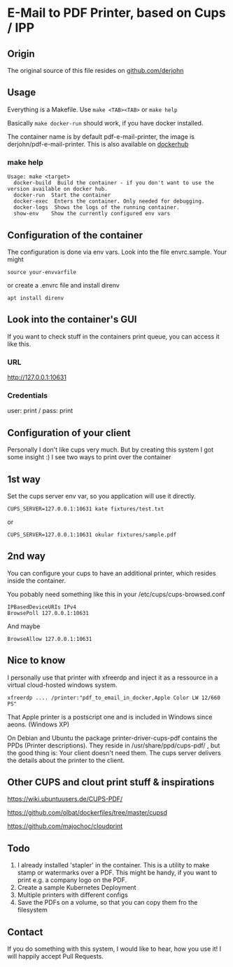 # E-Mail to PDF Printer, based on Cups / IPP

## Origin
The original source of this file resides on [github.com/derjohn](https://github.com/derjohn/pdf-e-mail-printer)

## Usage
Everything is a Makefile. Use ```make <TAB><TAB>``` or ```make help```

Basically ```make docker-run``` should work, if you have docker installed.

The container name is by default pdf-e-mail-printer, the image is derjohn/pdf-e-mail-printer. This is also available on [dockerhub](https://hub.docker.com/repository/docker/derjohn/pdf-e-mail-printer)

### make help
```
Usage: make <target>
  docker-build  Build the container - if you don't want to use the version available on docker hub.
  docker-run  Start the container
  docker-exec  Enters the container. Only needed for debugging.
  docker-logs  Shows the logs of the running container.
  show-env    Show the currently configured env vars
```

## Configuration of the container
The configuration is done via env vars. Look into the file envrc.sample.
Your might 
```
source your-envvarfile
```
or create a .envrc file and install direnv
```
apt install direnv
```

## Look into the container's GUI
If you want to check stuff in the containers print queue, you can access it like this.

### URL
http://127.0.0.1:10631

### Credentials
user: print / pass: print

## Configuration of your client
Personally I don't like cups very much. But by creating this system I got some insight :)
I see two ways to print over the container

## 1st way
Set the cups server env var, so you application will use it directly.

```
CUPS_SERVER=127.0.0.1:10631 kate fixtures/test.txt
```
or
```
CUPS_SERVER=127.0.0.1:10631 okular fixtures/sample.pdf
```

## 2nd way
You can configure your cups to have an additional printer, which resides inside the container.

You pobably need something like this in your /etc/cups/cups-browsed.conf
```
IPBasedDeviceURIs IPv4
BrowsePoll 127.0.0.1:10631
```

And maybe 
```
BrowseAllow 127.0.0.1:10631
```

## Nice to know
I personally use that printer with xfreerdp and inject it as a ressource in a virtual cloud-hosted windows system.

```
xfreerdp .... /printer:"pdf_to_email_in_docker,Apple Color LW 12/660 PS"
```

That Apple printer is a postscript one and is included in Windows since aeons. (Windows XP)

On Debian and Ubuntu the package printer-driver-cups-pdf contains the PPDs (Printer descriptions). They reside in /usr/share/ppd/cups-pdf/ , but the good thing is: Your client doesn't need them. The cups server delivers the details about the printer to the client.

## Other CUPS and clout print stuff & inspirations
https://wiki.ubuntuusers.de/CUPS-PDF/

https://github.com/olbat/dockerfiles/tree/master/cupsd

https://github.com/majochoc/cloudprint

## Todo
1. I already installed 'stapler' in the container. This is a utility to make stamp or watermarks over a PDF.
This might be handy, if you want to print e.g. a company logo on the PDF.
2. Create a sample Kubernetes Deployment
3. Multiple printers with different configs
4. Save the PDFs on a volume, so that you can copy them fro the filesystem

## Contact
If you do something with this system, I would like to hear, how you use it! I will happily accept Pull Requests.


